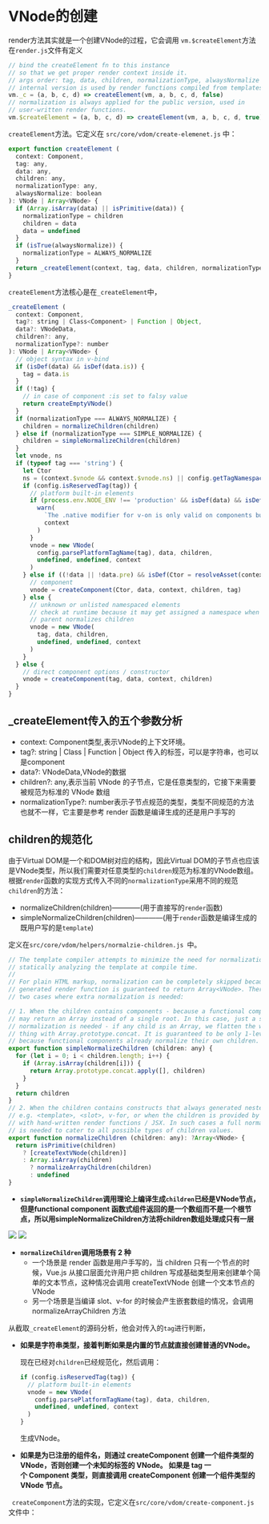 # VNode的创建
render方法其实就是一个创建VNode的过程，它会调用
`vm.$createElement`方法在`render.js`文件有定义
```javascript
// bind the createElement fn to this instance
// so that we get proper render context inside it.
// args order: tag, data, children, normalizationType, alwaysNormalize
// internal version is used by render functions compiled from templates
vm._c = (a, b, c, d) => createElement(vm, a, b, c, d, false)
// normalization is always applied for the public version, used in
// user-written render functions.
vm.$createElement = (a, b, c, d) => createElement(vm, a, b, c, d, true)
```
`createElement`方法。它定义在 `src/core/vdom/create-elemenet.js` 中：
```javascript
export function createElement (
  context: Component,
  tag: any,
  data: any,
  children: any,
  normalizationType: any,
  alwaysNormalize: boolean
): VNode | Array<VNode> {
  if (Array.isArray(data) || isPrimitive(data)) {
    normalizationType = children
    children = data
    data = undefined
  }
  if (isTrue(alwaysNormalize)) {
    normalizationType = ALWAYS_NORMALIZE
  }
  return _createElement(context, tag, data, children, normalizationType)
}
```
`createElement`方法核心是在`_createElement`中，
```javascript
_createElement (
  context: Component,
  tag?: string | Class<Component> | Function | Object,
  data?: VNodeData,
  children?: any,
  normalizationType?: number
): VNode | Array<VNode> {
  // object syntax in v-bind
  if (isDef(data) && isDef(data.is)) {
    tag = data.is
  }
  if (!tag) {
    // in case of component :is set to falsy value
    return createEmptyVNode()
  }
  if (normalizationType === ALWAYS_NORMALIZE) {
    children = normalizeChildren(children)
  } else if (normalizationType === SIMPLE_NORMALIZE) {
    children = simpleNormalizeChildren(children)
  }
  let vnode, ns
  if (typeof tag === 'string') {
    let Ctor
    ns = (context.$vnode && context.$vnode.ns) || config.getTagNamespace(tag)
    if (config.isReservedTag(tag)) {
      // platform built-in elements
      if (process.env.NODE_ENV !== 'production' && isDef(data) && isDef(data.nativeOn)) {
        warn(
          `The .native modifier for v-on is only valid on components but it was used on <${tag}>.`,
          context
        )
      }
      vnode = new VNode(
        config.parsePlatformTagName(tag), data, children,
        undefined, undefined, context
      )
    } else if ((!data || !data.pre) && isDef(Ctor = resolveAsset(context.$options, 'components', tag))) {
      // component
      vnode = createComponent(Ctor, data, context, children, tag)
    } else {
      // unknown or unlisted namespaced elements
      // check at runtime because it may get assigned a namespace when its
      // parent normalizes children
      vnode = new VNode(
        tag, data, children,
        undefined, undefined, context
      )
    }
  } else {
    // direct component options / constructor
    vnode = createComponent(tag, data, context, children)
  }
}
```

## _createElement传入的五个参数分析

* context: Component类型,表示VNode的上下文环境。
* tag?: string | Class<Component> | Function | Object 传入的标签，可以是字符串，也可以是component
* data?: VNodeData,VNode的数据
* children?: any,表示当前 VNode 的子节点，它是任意类型的，它接下来需要被规范为标准的 VNode 数组
* normalizationType?: number表示子节点规范的类型，类型不同规范的方法也就不一样，它主要是参考 render 函数是编译生成的还是用户手写的

## children的规范化

由于Virtual DOM是一个和DOM树对应的结构，因此Virtual DOM的子节点也应该是VNode类型，所以我们需要对任意类型的`children`规范为标准的VNode数组。根据`render`函数的实现方式传入不同的`normalizationType`采用不同的规范`children`的方法：

 * normalizeChildren(children)————(用于直接写的`render`函数)
 * simpleNormalizeChildren(children)————(用于`render`函数是编译生成的既用户写的是`template`)

定义在`src/core/vdom/helpers/normalzie-children.js `中。
```javascript
// The template compiler attempts to minimize the need for normalization by
// statically analyzing the template at compile time.
//
// For plain HTML markup, normalization can be completely skipped because the
// generated render function is guaranteed to return Array<VNode>. There are
// two cases where extra normalization is needed:

// 1. When the children contains components - because a functional component
// may return an Array instead of a single root. In this case, just a simple
// normalization is needed - if any child is an Array, we flatten the whole
// thing with Array.prototype.concat. It is guaranteed to be only 1-level deep
// because functional components already normalize their own children.
export function simpleNormalizeChildren (children: any) {
  for (let i = 0; i < children.length; i++) {
    if (Array.isArray(children[i])) {
      return Array.prototype.concat.apply([], children)
    }
  }
  return children
}
// 2. When the children contains constructs that always generated nested Arrays,
// e.g. <template>, <slot>, v-for, or when the children is provided by user
// with hand-written render functions / JSX. In such cases a full normalization
// is needed to cater to all possible types of children values.
export function normalizeChildren (children: any): ?Array<VNode> {
  return isPrimitive(children)
    ? [createTextVNode(children)]
    : Array.isArray(children)
      ? normalizeArrayChildren(children)
      : undefined
}
```
  * **`simpleNormalizeChildren`调用理论上编译生成`children`已经是VNode节点，但是functional component 函数式组件返回的是一个数组而不是一个根节点，所以用simpleNormalizeChildren方法将children数组处理成只有一层**
  
  ![](img/VNode.png)
  ![](img/VNode_eg.png)
  
  * **`normalizeChildren`调用场景有 2 种**
    + 一个场景是 render 函数是用户手写的，当 children 只有一个节点的时候，Vue.js 从接口层面允许用户把 children 写成基础类型用来创建单个简单的文本节点，这种情况会调用 createTextVNode 创建一个文本节点的 VNode
    + 另一个场景是当编译 slot、v-for 的时候会产生嵌套数组的情况，会调用 normalizeArrayChildren 方法

从截取`_createElement`的源码分析，他会对传入的`tag`进行判断，
  * **如果是字符串类型，接着判断如果是内置的节点就直接创建普通的VNode。**

    现在已经对`children`已经规范化，然后调用：
    ```javascript
    if (config.isReservedTag(tag)) {
      // platform built-in elements
      vnode = new VNode(
        config.parsePlatformTagName(tag), data, children,
        undefined, undefined, context
      )
    }
    ```
    生成VNode。

  * **如果是为已注册的组件名，则通过 createComponent 创建一个组件类型的 VNode，否则创建一个未知的标签的 VNode。 如果是 tag 一个 Component 类型，则直接调用 createComponent 创建一个组件类型的 VNode 节点。**

  ` createComponent`方法的实现，它定义在`src/core/vdom/create-component.js`文件中：


